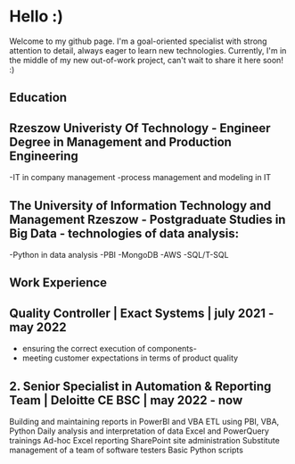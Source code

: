 # Hello :)
Welcome to my github page. I'm a goal-oriented specialist with strong attention to detail,
always eager to learn new technologies. 
Currently, I'm in the middle of my new out-of-work project, can't wait to share it here soon! :)
## Education
## Rzeszow Univeristy Of Technology - Engineer Degree in Management and Production Engineering
-IT in company management
-process management and modeling in IT
## The University of Information Technology and Management Rzeszow - Postgraduate Studies in Big Data - technologies of data analysis:
-Python in data analysis
-PBI
-MongoDB
-AWS
-SQL/T-SQL
## Work Experience
## Quality Controller | Exact Systems | july 2021 - may 2022
- ensuring the correct execution of components-
- meeting customer expectations in terms of product quality
## 2. Senior Specialist in Automation & Reporting Team | Deloitte CE BSC | may 2022 - now
Building and maintaining reports in PowerBI and VBA
ETL using PBI, VBA, Python
Daily analysis and interpretation of data
Excel and PowerQuery trainings
Ad-hoc Excel reporting
SharePoint site administration
Substitute management of a team of software
testers
Basic Python scripts

